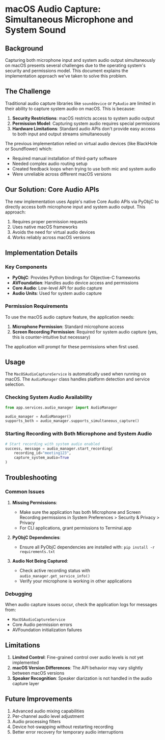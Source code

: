# macOS Audio Capture: Simultaneous Microphone and System Sound

## Background

Capturing both microphone input and system audio output simultaneously on macOS presents several challenges due to the operating system's security and permissions model. This document explains the implementation approach we've taken to solve this problem.

## The Challenge

Traditional audio capture libraries like `sounddevice` or `PyAudio` are limited in their ability to capture system audio on macOS. This is because:

1. **Security Restrictions**: macOS restricts access to system audio output
2. **Permission Model**: Capturing system audio requires special permissions
3. **Hardware Limitations**: Standard audio APIs don't provide easy access to both input and output streams simultaneously

The previous implementation relied on virtual audio devices (like BlackHole or Soundflower) which:
- Required manual installation of third-party software
- Needed complex audio routing setup
- Created feedback loops when trying to use both mic and system audio
- Were unreliable across different macOS versions

## Our Solution: Core Audio APIs

The new implementation uses Apple's native Core Audio APIs via PyObjC to directly access both microphone input and system audio output. This approach:

1. Requires proper permission requests
2. Uses native macOS frameworks
3. Avoids the need for virtual audio devices
4. Works reliably across macOS versions

## Implementation Details

### Key Components

- **PyObjC**: Provides Python bindings for Objective-C frameworks
- **AVFoundation**: Handles audio device access and permissions
- **Core Audio**: Low-level API for audio capture
- **Audio Units**: Used for system audio capture

### Permission Requirements

To use the macOS audio capture feature, the application needs:

1. **Microphone Permission**: Standard microphone access
2. **Screen Recording Permission**: Required for system audio capture (yes, this is counter-intuitive but necessary)

The application will prompt for these permissions when first used.

## Usage

The `MacOSAudioCaptureService` is automatically used when running on macOS. The `AudioManager` class handles platform detection and service selection.

### Checking System Audio Availability

```python
from app.services.audio_manager import AudioManager

audio_manager = AudioManager()
supports_both = audio_manager.supports_simultaneous_capture()
```

### Starting Recording with Both Microphone and System Audio

```python
# Start recording with system audio enabled
success, message = audio_manager.start_recording(
    recording_id="meeting123",
    capture_system_audio=True
)
```

## Troubleshooting

### Common Issues

1. **Missing Permissions**:
   - Make sure the application has both Microphone and Screen Recording permissions in System Preferences > Security & Privacy > Privacy
   - For CLI applications, grant permissions to Terminal.app

2. **PyObjC Dependencies**:
   - Ensure all PyObjC dependencies are installed with: `pip install -r requirements.txt`

3. **Audio Not Being Captured**:
   - Check active recording status with `audio_manager.get_service_info()`
   - Verify your microphone is working in other applications

### Debugging

When audio capture issues occur, check the application logs for messages from:
- `MacOSAudioCaptureService`
- Core Audio permission errors
- AVFoundation initialization failures

## Limitations

1. **Limited Control**: Fine-grained control over audio levels is not yet implemented
2. **macOS Version Differences**: The API behavior may vary slightly between macOS versions
3. **Speaker Recognition**: Speaker diarization is not handled in the audio capture layer

## Future Improvements

1. Advanced audio mixing capabilities
2. Per-channel audio level adjustment
3. Audio processing filters
4. Device hot-swapping without restarting recording
5. Better error recovery for temporary audio interruptions
